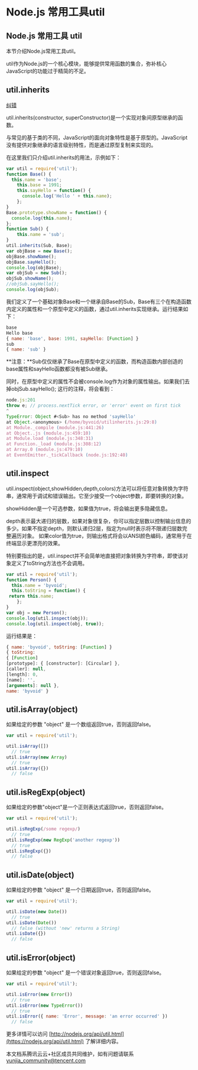 # Node.js 常用工具util

## Node.js 常用工具 util

本节介绍Node.js常用工具util。

util作为Node.js的一个核心模块，能够提供常用函数的集合，弥补核心JavaScript的功能过于精简的不足。

## util.inherits

[纠错](javascript:;)

util.inherits(constructor, superConstructor)是一个实现对象间原型继承的函数。

与常见的基于类的不同，JavaScript的面向对象特性是基于原型的。JavaScript没有提供对象继承的语言级别特性，而是通过原型复制来实现的。

在这里我们只介绍util.inherits的用法，示例如下：

```js
var util = require('util'); 
function Base() { 
  this.name = 'base'; 
    this.base = 1991; 
    this.sayHello = function() { 
      console.log('Hello ' + this.name); 
    }; 
} 
Base.prototype.showName = function() { 
  console.log(this.name);
}; 
function Sub() { 
    this.name = 'sub'; 
} 
util.inherits(Sub, Base); 
var objBase = new Base(); 
objBase.showName(); 
objBase.sayHello(); 
console.log(objBase); 
var objSub = new Sub(); 
objSub.showName(); 
//objSub.sayHello(); 
console.log(objSub); 
```

我们定义了一个基础对象Base和一个继承自Base的Sub，Base有三个在构造函数内定义的属性和一个原型中定义的函数，通过util.inherits实现继承。运行结果如下：

```js
base 
Hello base 
{ name: 'base', base: 1991, sayHello: [Function] } 
sub 
{ name: 'sub' }
```

**注意：**Sub仅仅继承了Base在原型中定义的函数，而构造函数内部创造的base属性和sayHello函数都没有被Sub继承。

同时，在原型中定义的属性不会被console.log作为对象的属性输出。如果我们去掉objSub.sayHello(); 这行的注释，将会看到：

```js
node.js:201 
throw e; // process.nextTick error, or 'error' event on first tick 
^ 
TypeError: Object #<Sub> has no method 'sayHello' 
at Object.<anonymous> (/home/byvoid/utilinherits.js:29:8) 
at Module._compile (module.js:441:26) 
at Object..js (module.js:459:10) 
at Module.load (module.js:348:31) 
at Function._load (module.js:308:12) 
at Array.0 (module.js:479:10) 
at EventEmitter._tickCallback (node.js:192:40) 
```

## util.inspect

util.inspect(object,showHidden,depth,colors)方法可以将任意对象转换为字符串，通常用于调试和错误输出。它至少接受一个object参数，即要转换的对象。

showHidden是一个可选参数，如果值为true，将会输出更多隐藏信息。

depth表示最大递归的层数，如果对象很复杂，你可以指定层数以控制输出信息的多少。如果不指定depth，则默认递归2层，指定为null时表示将不限递归层数完整遍历对象。 如果color值为true，则输出格式将会以ANSI颜色编码，通常用于在终端显示更漂亮的效果。

特别要指出的是，util.inspect并不会简单地直接把对象转换为字符串，即使该对象定义了toString方法也不会调用。

```js
var util = require('util'); 
function Person() { 
  this.name = 'byvoid'; 
  this.toString = function() { 
 return this.name; 
    }; 
} 
var obj = new Person(); 
console.log(util.inspect(obj)); 
console.log(util.inspect(obj, true)); 
```

运行结果是：

```js
{ name: 'byvoid', toString: [Function] } 
{ toString: 
{ [Function] 
[prototype]: { [constructor]: [Circular] }, 
[caller]: null, 
[length]: 0, 
[name]: '', 
[arguments]: null }, 
name: 'byvoid' } 
```

## util.isArray(object)

如果给定的参数 "object" 是一个数组返回true，否则返回false。

```js
var util = require('util');

util.isArray([])
  // true
util.isArray(new Array)
  // true
util.isArray({})
  // false
```

## util.isRegExp(object)

如果给定的参数"object"是一个正则表达式返回true，否则返回false。

```js
var util = require('util');

util.isRegExp(/some regexp/)
  // true
util.isRegExp(new RegExp('another regexp'))
  // true
util.isRegExp({})
  // false
```

## util.isDate(object)

如果给定的参数 "object" 是一个日期返回true，否则返回false。

```js
var util = require('util');

util.isDate(new Date())
  // true
util.isDate(Date())
  // false (without 'new' returns a String)
util.isDate({})
  // false
```

## util.isError(object)

如果给定的参数 "object" 是一个错误对象返回true，否则返回false。

```js
var util = require('util');

util.isError(new Error())
  // true
util.isError(new TypeError())
  // true
util.isError({ name: 'Error', message: 'an error occurred' })
  // false
```

更多详情可以访问 [http://nodejs.org/api/util.html](https://nodejs.org/api/util.html) 了解详细内容。

本文档系腾讯云云+社区成员共同维护，如有问题请联系 yunjia_community@tencent.com